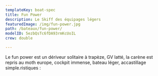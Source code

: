 ```yaml
---
templateKey: boat-spec
title: Fun Power
description: Le Skiff des équipages légers
featuredImage: /img/fun-power.jpg
path: /bateaux/fun-power/
modelID: 5ezbQsTc6fDA93rmKcUoIL
crew: double

---
```

Le fun power est un dériveur solitaire à trapèze, GV latté, la carène est repris au moth europe, cockpit immense, bateau léger, accastillage simple.ristiques :